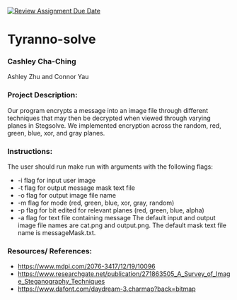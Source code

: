 [![Review Assignment Due Date](https://classroom.github.com/assets/deadline-readme-button-22041afd0340ce965d47ae6ef1cefeee28c7c493a6346c4f15d667ab976d596c.svg)](https://classroom.github.com/a/am3xLbu5)
# Tyranno-solve

### Cashley Cha-Ching

Ashley Zhu and Connor Yau

### Project Description:

Our program encrypts a message into an image file through different techniques that may then be decrypted when viewed through varying planes in Stegsolve. We implemented encryption across the random, red, green, blue, xor, and gray planes.

### Instructions:
The user should run make run with arguments with the following flags:  
- -i flag for input user image
- -t flag for output message mask text file
- -o flag for output image file name
- -m flag for mode (red, green, blue, xor, gray, random)
- -p flag for bit edited for relevant planes (red, green, blue, alpha)
- -a flag for text file containing message
The default input and output image file names are cat.png and output.png. The default mask text file name is messageMask.txt.

### Resources/ References:
- https://www.mdpi.com/2076-3417/12/19/10096
- https://www.researchgate.net/publication/271863505_A_Survey_of_Image_Steganography_Techniques
- https://www.dafont.com/daydream-3.charmap?back=bitmap
